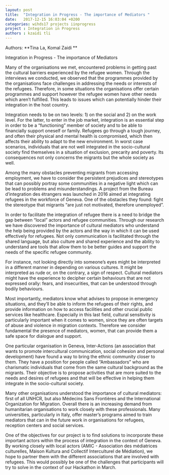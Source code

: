 ```yaml
---
layout: post
title:  "Integration in Progress - The importance of Mediators "
date:   2017-12-15 16:03:04 +0200
categories: wihds17 projects iinprogress
project : Integration in Progress
authors : kzaidi tli 
---
```


Authors: **Tina La, Komal Zaidi **

Integration in Progress - The importance of Mediators

Many of the organisations we met, encountered problems in getting past the cultural barriers experienced by the refugee women. Through the interviews we conducted, we observed that the programmes provided by the organisations face challenges in addressing the needs or interests of the refugees. Therefore, in some situations the organisations offer certain programmes and support however the refugee women have other needs which aren’t fulfilled. This leads to issues which can potentially hinder their integration in the host country.

Integration needs to be on two levels: 1) on the social and 2) on the work level. For the latter, to enter in the job market, integration is an essential step in order to be a “functioning” member of society and to be able to financially support oneself or family. Refugees go through a tough journey, and often their physical and mental health is compromised, which then affects their ability to adapt to the new environment. In worst case scenarios, individuals that are not well integrated in the socio-cultural society find themselves in a situation of exclusion, precarity and poverty. Its consequences not only concerns the migrants but the whole society as well.      

Among the many obstacles preventing migrants from accessing employment, we have to consider the persistent prejudices and stereotypes that can possibly portray some communities in a negative light which can be lead to problems and misunderstandings. A project from the Bureau d’integration des étrangers was launched in 2016 aimed at integrating refugees in the workforce of Geneva. One of the obstacles they found: fight the stereotype that migrants “are just not motivated, therefore unemployed”.
 
In order to facilitate the integration of refugee there is a need to bridge the gap between “local” actors and refugee communities. Through our research we have discovered the importance of cultural mediators who understand the help being provided by the actors and the way in which it can be used effectively for refugees. Not only communication is facilitated through the shared language, but also culture and shared experience and the ability to understand are tools that allow them to be better guides and support the needs of the specific refugee community.

For instance, not looking directly into someone’s eyes might be interpreted in a different manner in depending on various  cultures. It might be interpreted as rude or, on the contrary, a sign of respect. Cultural mediators might have the experience to decipher certain behaviours that are not expressed orally: fears, and insecurities, that can be understood through bodily behaviours.

Most importantly, mediators know what advises to propose in emergency situations, and they’ll be able to inform the refugees of their rights, and provide information on how to access facilities and other crucial public services like healthcare. Especially in this last field, cultural sensitivity is particularly important when it comes to women, since they are often targets of abuse and violence in migration contexts. Therefore we consider fundamental the presence of mediators, women, that can provide them a safe space for dialogue and support. 
  
One particular organisation in Geneva, Inter-Actions (an association that wants to promote intercultural communication, social cohesion and personal development) have found a way to bring the ethnic community closer to them. They have a position for people called “Ambassadors” who are charismatic individuals that come from the same cultural background as the migrants. Their objective is to propose activities that are more suited to the needs and desires of refugees and that will be effective in helping them integrate in the socio-cultural society. 
 
Many other organisations understood the importance of cultural mediators: first of all UNHCR, but also Médecins Sans Frontières and the International Organization for Migration. Overall there is an increasing demand from humanitarian organisations to work closely with these professionals. Many universities, particularly in Italy, offer master’s programs aimed to train mediators that can in the future work in organisations for refugees, reception centers and social services.
 
One of the objectives for our project is to find solutions to incorporate these important actors within the process of integration in the context of Geneva. By working closely with local actors (AMIC - Association des médiatrices culturelles, Maison Kultura and Collectif Interculturel de Médiation), we hope to partner them with the different associations that are involved with refugees. This would possibly be one of the challenges that participants will try to solve in the context of our Hackathon in March.  
